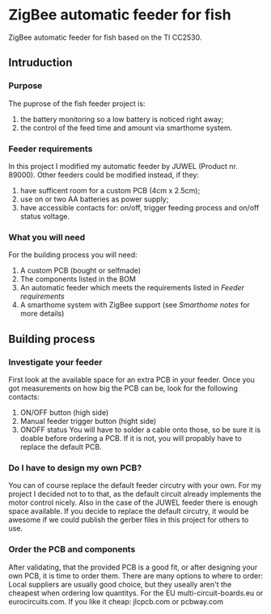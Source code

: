 # ZigBee automatic feeder for fish
ZigBee automatic feeder for fish based on the TI CC2530.


## Intruduction
### Purpose
The puprose of the fish feeder project is:
1. the battery monitoring so a low battery is noticed right away;
2. the control of the feed time and amount via smarthome system.


### Feeder requirements
In this project I modified my automatic feeder by JUWEL (Product nr. 89000).
Other feeders could be modified instead, if they:
1. have sufficent room for a custom PCB (4cm x 2.5cm);
2. use on or two AA batteries as power supply;
3. have accessible contacts for: on/off, trigger feeding process and on/off status voltage.


### What you will need
For the building process you will need:
1. A custom PCB (bought or selfmade)
2. The components listed in the BOM
3. An automatic feeder which meets the requirements listed in _Feeder requirements_
4. A smarthome system with ZigBee support (see _Smarthome notes_ for more details)




## Building process
### Investigate your feeder
First look at the available space for an extra PCB in your feeder.
Once you got measurements on how big the PCB can be, look for the following contacts:
1. ON/OFF button (high side)
2. Manual feeder trigger button (hight side)
3. ONOFF status
You will have to solder a cable onto those, so be sure it is doable before ordering a PCB.
If it is not, you will propably have to replace the default PCB.


### Do I have to design my own PCB?
You can of course replace the default feeder circutry with your own. For my project I decided not to to that, as the default circuit already implements the motor control nicely. Also in the case of the JUWEL feeder there is enough space available.
If you decide to replace the default circutry, it would be awesome if we could publish the gerber files in this project for others to use. 


### Order the PCB and components
After validating, that the provided PCB is a good fit, or after designing your own PCB, it is time to order them.
There are many options to where to order:
Local suppliers are usually good choice, but they useally aren't the cheapest when ordering low quantitys.
For the EU multi-circuit-boards.eu or eurocircuits.com.
If you like it cheap: jlcpcb.com or pcbway.com


